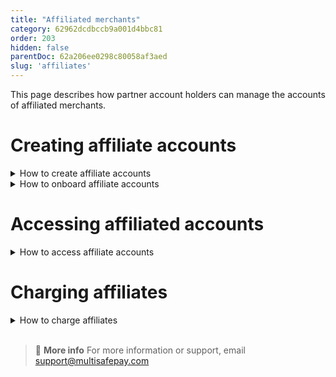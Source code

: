 ```yaml
---
title: "Affiliated merchants"
category: 62962dcdbccb9a001d4bbc81
order: 203
hidden: false
parentDoc: 62a206ee0298c80058af3aed
slug: 'affiliates'
---
```

This page describes how partner account holders can manage the accounts of affiliated merchants.

# Creating affiliate accounts

<details id=“how-to-create-affiliate-accounts”>
<summary>How to create affiliate accounts</summary>
<br>

To create a new affiliate account in your dashboard, follow these steps:

1. Sign in to your [partner/primary account](https://merchant.multisafepay.com/).
2. Go to the affiliate dashboard, and then click **Affiliates**. 
3. In the affiliate dashboard top-right corner, copy the **Partnerlink** and send it to your affiliates.
4. To customize a welcome email, go to **Settings** > **Email templates**.
5. Click **Add new template**.
6. Click **Load default template**.
7. Edit the template and fill out the fields as required.

</details>

<details id=“how-to-onboard-affiliate-accounts”>
<summary>How to onboard affiliate accounts</summary>
<br>

All affiliates must [onboard](/onboarding-process/) and sign an agreement with MultiSafepay, containing general terms and conditions.

You can also automate onboarding affiliates [via our API](/api-onboarding).

For any questions, affiliates can email <partner@multisafepay.com>

</details>

# Accessing affiliated accounts

<details id=“how-to-access-affiliate-accounts”>
<summary>How to access affiliate accounts</summary>
<br>

To access an affiliate's account:

1. Sign in to your [partner/primary account](https://merchant.multisafepay.com/).
2. Under the **Action** column for the relevant merchant, click **Sign in**.

Here you can manage: 

- Account ID and settings
- Company name and business model
- Registration data
- Phone number, email address
- Screening status and actions
- Transactions, refunds, and balance
- Technical integrations, reports, and other tools

</details>

# Charging affiliates

<details id=“how-to-charge-affiliates”>
<summary>How to charge affiliates</summary>
<br>

You can charge affiliates at three levels.

| | |
|---|---|
| **Partner/primary level** | Set fixed or percentage-based transaction charges for **all** affiliated merchant accounts. |
| **Affiliate level** | Set fixed or percentage-based transaction charges for a specific affiliated merchant account. <br> This overrides the partner/primary-level settings. |
| **Transaction level** | [Split incoming payments](/split-payments/) between multiple merchant and/or partner accounts. <br> You can use this feature for both partner/primary and affiliate-level charges.|

</details>
<br>

> 📘 **More info**
> For more information or support, email <support@multisafepay.com>